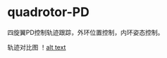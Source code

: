 # quadrotor-PD
四旋翼PD控制轨迹跟踪，外环位置控制，内环姿态控制。

轨迹对比图
！[alt text](https://github.com/handsomelychan000/quadrotor-PD/commit/2b2ccb10dfde800fb1f923a070f6388e98ded607)
